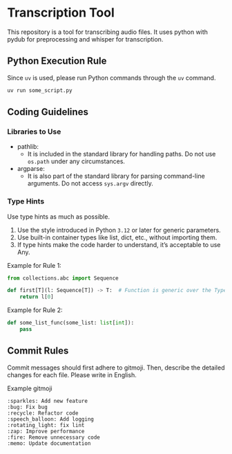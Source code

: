 # Transcription Tool

This repository is a tool for transcribing audio files.
It uses python with pydub for preprocessing and whisper for transcription.

## Python Execution Rule
Since `uv` is used, please run Python commands through the `uv` command.

```bash
uv run some_script.py
```

## Coding Guidelines
### Libraries to Use
* pathlib:
    * It is included in the standard library for handling paths. Do not use `os.path` under any circumstances.
* argparse:
    * It is also part of the standard library for parsing command-line arguments. Do not access `sys.argv` directly.

### Type Hints
Use type hints as much as possible.

1. Use the style introduced in Python `3.12` or later for generic parameters.
2. Use built-in container types like list, dict, etc., without importing them.
3. If type hints make the code harder to understand, it’s acceptable to use Any.

Example for Rule 1:
```python
from collections.abc import Sequence

def first[T](l: Sequence[T]) -> T:  # Function is generic over the TypeVar "T"
    return l[0]
```

Example for Rule 2:
```python
def some_list_func(some_list: list[int]):
    pass
```

## Commit Rules

Commit messages should first adhere to gitmoji.
Then, describe the detailed changes for each file.
Please write in English.

Example gitmoji
```
:sparkles: Add new feature
:bug: Fix bug
:recycle: Refactor code
:speech_balloon: Add logging
:rotating_light: fix lint
:zap: Improve performance
:fire: Remove unnecessary code
:memo: Update documentation
```

